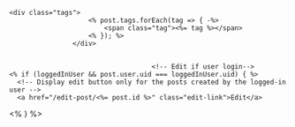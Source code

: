     <div class="tags">
                        <% post.tags.forEach(tag => { -%>
                            <span class="tag"><%= tag %></span>
                        <% }); %>
                    </div>


                                        <!-- Edit if user login-->
    <% if (loggedInUser && post.user.uid === loggedInUser.uid) { %>
      <!-- Display edit button only for the posts created by the logged-in user -->
      <a href="/edit-post/<%= post.id %>" class="edit-link">Edit</a>
  <% } %>